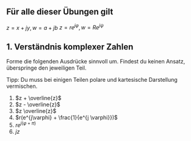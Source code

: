 
## Für alle dieser Übungen gilt
$z = x + jy, w = a + jb$
$z = r e^{j \varphi}, w = R e ^{j \psi}$

## 1. Verständnis komplexer Zahlen
Forme die folgenden Ausdrücke sinnvoll um.
Findest du keinen Ansatz, überspringe den jeweiligen Teil.

Tipp: Du muss bei einigen Teilen polare und kartesische Darstellung vermischen.

1. $z + \overline{z}$
2. $z - \overline{z}$
3. $z \overline{z}$
4. $r(e^{j\varphi} + \frac{1}{e^{j \varphi}})$
5. $re^{j(\varphi + \pi)}$
6. $jz$

